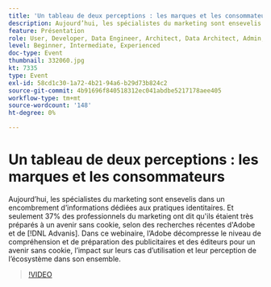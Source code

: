 ```yaml
---
title: 'Un tableau de deux perceptions : les marques et les consommateurs'
description: Aujourd’hui, les spécialistes du marketing sont ensevelis dans un encombrement d’informations dédiées aux pratiques identitaires. Et seulement 37% des professionnels du marketing ont dit qu'ils étaient très préparés à un avenir sans cookie, selon des recherches récentes d'Adobe et d'Advanis. Dans ce webinaire, l’Adobe décompresse le niveau de compréhension et de préparation des publicitaires et des éditeurs pour un avenir sans cookie, l’impact sur leurs cas d’utilisation et leur perception de l’écosystème dans son ensemble.
feature: Présentation
role: User, Developer, Data Engineer, Architect, Data Architect, Admin, Leader
level: Beginner, Intermediate, Experienced
doc-type: Event
thumbnail: 332060.jpg
kt: 7335
type: Event
exl-id: 58cd1c30-1a72-4b21-94a6-b29d73b824c2
source-git-commit: 4b91696f840518312ec041abdbe5217178aee405
workflow-type: tm+mt
source-wordcount: '148'
ht-degree: 0%

---
```


# Un tableau de deux perceptions : les marques et les consommateurs

Aujourd’hui, les spécialistes du marketing sont ensevelis dans un encombrement d’informations dédiées aux pratiques identitaires. Et seulement 37% des professionnels du marketing ont dit qu&#39;ils étaient très préparés à un avenir sans cookie, selon des recherches récentes d&#39;Adobe et de [!DNL Advanis]. Dans ce webinaire, l’Adobe décompresse le niveau de compréhension et de préparation des publicitaires et des éditeurs pour un avenir sans cookie, l’impact sur leurs cas d’utilisation et leur perception de l’écosystème dans son ensemble.

>[!VIDEO](https://video.tv.adobe.com/v/332060/?quality=12&learn=on)
